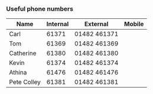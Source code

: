 ### Useful phone numbers


| Name       | Internal  | External       | Mobile    |
| ---------- | --------- | -------------- | --------- |
| Carl       | 61371     | 01482 461371   |
| Tom        | 61369     | 01482 461369   |
| Catherine  | 61380     | 01482 461380   |
| Kevin      | 61374     | 01482 461374   |
| Athina     | 61476     | 01482 461476   |
| Pete Colley| 61381     | 01482 461381   |
